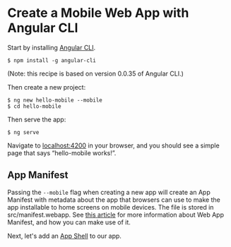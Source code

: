 # Create a Mobile Web App with Angular CLI

Start by installing [Angular CLI](https://cli.angular.io).

```
$ npm install -g angular-cli
```

(Note: this recipe is based on version 0.0.35 of Angular CLI.)

Then create a new project:

```
$ ng new hello-mobile --mobile
$ cd hello-mobile
```

Then serve the app:

```
$ ng serve
```

Navigate to [localhost:4200](http://localhost:4200) in your browser, and you should see a simple page that says “hello-mobile works!”.

## App Manifest

Passing the `--mobile` flag when creating a new app will create an App Manifest with metadata about the app that browsers can use to make the
app installable to home screens on mobile devices. The file is stored in src/manifest.webapp. See [this article](https://developers.google.com/web/updates/2014/11/Support-for-installable-web-apps-with-webapp-manifest-in-chrome-38-for-Android?hl=en) for more information about Web App Manifest, and how you can make use of it.

Next, let's add an [App Shell](./app-shell.md) to our app.
